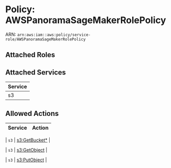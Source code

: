 # Policy: AWSPanoramaSageMakerRolePolicy

ARN: `arn:aws:iam::aws:policy/service-role/AWSPanoramaSageMakerRolePolicy`

## Attached Roles

## Attached Services

| Service |
|---------|
| s3 |

## Allowed Actions

| Service | Action |
|:-------:|--------|

| `s3` | [s3:GetBucket*](../actions.md#s3:getbucketall) |

| `s3` | [s3:GetObject](../actions.md#s3:getobject) |

| `s3` | [s3:PutObject](../actions.md#s3:putobject) |
